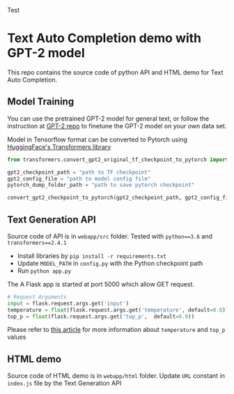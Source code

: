 Test
# Text Auto Completion demo with GPT-2 model

This repo contains the source code of python API and HTML demo for Text Auto Completion.

## Model Training
You can use the pretrained GPT-2 model for general text, or follow the instruction at [GPT-2 repo](https://github.com/nshepperd/gpt-2/) to finetune the GPT-2 model on your own data set.

Model in Tensorflow format can be converted to Pytorch using [HuggingFace's Transformers library](https://github.com/huggingface/transformers)

```python
from transformers.convert_gpt2_original_tf_checkpoint_to_pytorch import convert_gpt2_checkpoint_to_pytorch

gpt2_checkpoint_path = "path to TF checkpoint"
gpt2_config_file = "path to model config file"
pytorch_dump_folder_path = "path to save pytorch checkpoint"

convert_gpt2_checkpoint_to_pytorch(gpt2_checkpoint_path, gpt2_config_file, pytorch_dump_folder_path)

```

## Text Generation API
Source code of API is in `webapp/src` folder. Tested with `python==3.6` and `transformers==2.4.1`
- Install libraries by `pip install -r requirements.txt`
- Update `MODEL_PATH` in `config.py` with the Python checkpoint path
- Run `python app.py`

The A Flask app is started at port 5000 which allow GET request.
```python
# Request Arguments
input = flask.request.args.get('input')
temperature = float(flask.request.args.get('temperature', default=0.8))
top_p = float(flask.request.args.get('top_p',  default=0.9))
```

Please refer to [this article](https://huggingface.co/blog/how-to-generate) for more information about `temperature` and `top_p` values

## HTML demo
Source code of HTML demo is in `webapp/html` folder. Update `URL` constant in `index.js` file by the Text Generation API
